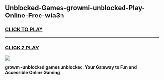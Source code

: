 
## Unblocked-Games-growmi-unblocked-Play-Online-Free-wia3n
<h3>
<a href="https://premium76.site?title=growmi-unblocked&ref=26A">CLICK TO PLAY</a></h3>
<hr>

<h3>
<a href="https://premium76.site?title=growmi-unblocked&ref=26A">CLICK 2 PLAY</a>
  
</h3>

<a href="https://premium76.site?title=growmi-unblocked&ref=26A"><img src="https://clearcache.store/games.png"></a>


**growmi-unblocked games unblocked: Your Gateway to Fun and Accessible Online Gaming**
